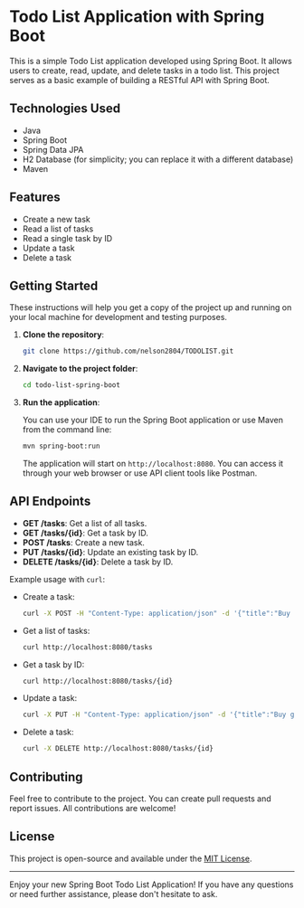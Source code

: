 # Todo List Application with Spring Boot

This is a simple Todo List application developed using Spring Boot. It allows users to create, read, update, and delete tasks in a todo list. This project serves as a basic example of building a RESTful API with Spring Boot.

## Technologies Used

- Java
- Spring Boot
- Spring Data JPA
- H2 Database (for simplicity; you can replace it with a different database)
- Maven

## Features

- Create a new task
- Read a list of tasks
- Read a single task by ID
- Update a task
- Delete a task

## Getting Started

These instructions will help you get a copy of the project up and running on your local machine for development and testing purposes.

1. **Clone the repository**:

   ```bash
   git clone https://github.com/nelson2804/TODOLIST.git
   ```

2. **Navigate to the project folder**:

   ```bash
   cd todo-list-spring-boot
   ```

3. **Run the application**:

   You can use your IDE to run the Spring Boot application or use Maven from the command line:

   ```bash
   mvn spring-boot:run
   ```

   The application will start on `http://localhost:8080`. You can access it through your web browser or use API client tools like Postman.

## API Endpoints

- **GET /tasks**: Get a list of all tasks.
- **GET /tasks/{id}**: Get a task by ID.
- **POST /tasks**: Create a new task.
- **PUT /tasks/{id}**: Update an existing task by ID.
- **DELETE /tasks/{id}**: Delete a task by ID.

Example usage with `curl`:

- Create a task:

   ```bash
   curl -X POST -H "Content-Type: application/json" -d '{"title":"Buy groceries","completed":false}' http://localhost:8080/tasks
   ```

- Get a list of tasks:

   ```bash
   curl http://localhost:8080/tasks
   ```

- Get a task by ID:

   ```bash
   curl http://localhost:8080/tasks/{id}
   ```

- Update a task:

   ```bash
   curl -X PUT -H "Content-Type: application/json" -d '{"title":"Buy groceries","completed":true}' http://localhost:8080/tasks/{id}
   ```

- Delete a task:

   ```bash
   curl -X DELETE http://localhost:8080/tasks/{id}
   ```

## Contributing

Feel free to contribute to the project. You can create pull requests and report issues. All contributions are welcome!

## License

This project is open-source and available under the [MIT License](LICENSE).

---

Enjoy your new Spring Boot Todo List Application! If you have any questions or need further assistance, please don't hesitate to ask.

